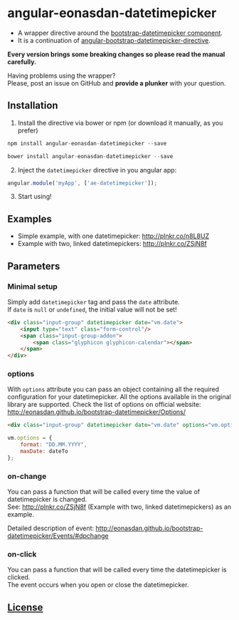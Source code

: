 # angular-eonasdan-datetimepicker

* A wrapper directive around the [bootstrap-datetimepicker component](http://eonasdan.github.io/bootstrap-datetimepicker/).
* It is a continuation of [angular-bootstrap-datetimepicker-directive](https://github.com/diosney/angular-bootstrap-datetimepicker-directive).

**Every version brings some breaking changes so please read the manual carefully.**

Having problems using the wrapper? <br>
Please, post an issue on GitHub and **provide a plunker** with your question.

## Installation

1) Install the directive via bower or npm (or download it manually, as you prefer)
```javascript
npm install angular-eonasdan-datetimepicker --save
```
```javascript
bower install angular-eonasdan-datetimepicker --save
```

2) Inject the `datetimepicker` directive in you angular app:
```javascript
angular.module('myApp', ['ae-datetimepicker']);
```

3) Start using!

## Examples

* Simple example, with one datetimepicker: http://plnkr.co/n8L8UZ
* Example with two, linked datetimepickers: http://plnkr.co/ZSjN8f

## Parameters

### Minimal setup

Simply add `datetimepicker` tag and pass the `date` attribute. <br>
If `date` is `null` or `undefined`, the initial value will not be set!

```html
<div class="input-group" datetimepicker date="vm.date">
    <input type="text" class="form-control"/>
    <span class="input-group-addon">
        <span class="glyphicon glyphicon-calendar"></span>
    </span>
</div>
```

### options

With `options` attribute you can pass an object containing all the required configuration for your datetimepicker.
All the options available in the original library are supported. Check the list of options on official website: http://eonasdan.github.io/bootstrap-datetimepicker/Options/

```html
<div class="input-group" datetimepicker date="vm.date" options="vm.options">
```

```javascript
vm.options = {
    format: "DD.MM.YYYY",
    maxDate: dateTo
};
```

### on-change

You can pass a function that will be called every time the value of datetimepicker is changed. <br>
See: http://plnkr.co/ZSjN8f (Example with two, linked datetimepickers) as an example.

Detailed description of event: http://eonasdan.github.io/bootstrap-datetimepicker/Events/#dpchange

### on-click

You can pass a function that will be called every time the datetimepicker is clicked. <br>
The event occurs when you open or close the datetimepicker.

## [License](https://github.com/atais/angular-eonasdan-datetimepicker/blob/master/LICENSE)
